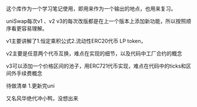 这个库作为一个学习笔记使用，即用来作为一个输出的地点，也用来复习。



uniSwap每次v1 、v2 v3的每次改版都是在上一个版本上添加新功能，所以按照顺序看更容易理解。

v1主要讲解了1.恒定乘积公式2.流动性ERC20代币 LP token，

v2主要是任意两个代币互换，难点在实现的细节，以及代码中工厂合约的概念

v3可以添加一个价格区间的池子，用ERC721代币实现，难点在代码中的ticks和区间外手续费概念



待做清单
1.更新完uni






又名风华绝代冲小鸭，没想出来